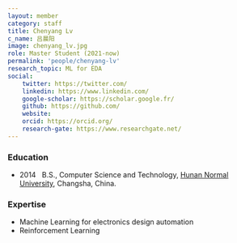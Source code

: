 ```yaml
---
layout: member
category: staff
title: Chenyang Lv
c_name: 吕晨阳
image: chenyang_lv.jpg
role: Master Student (2021-now)
permalink: 'people/chenyang-lv'
research_topic: ML for EDA
social:
    twitter: https://twitter.com/
    linkedin: https://www.linkedin.com/
    google-scholar: https://scholar.google.fr/
    github: https://github.com/
    website:
    orcid: https://orcid.org/
    research-gate: https://www.researchgate.net/
---
```



### <i class="fas fa-graduation-cap"></i> Education
- 2014 &nbsp; B.S., Computer Science and Technology, [Hunan Normal University](https://www.hunnu.edu.cn/), Changsha, China.




### Expertise
- Machine Learning for electronics design automation
- Reinforcement Learning
